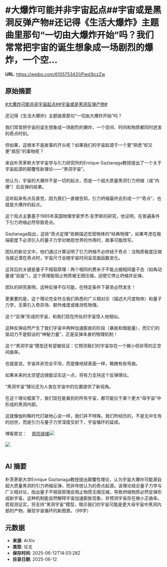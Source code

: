 # #大爆炸可能并非宇宙起点##宇宙或是黑洞反弹产物#还记得《生活大爆炸》主题曲里那句“一切由大爆炸开始”吗？我们常常把宇宙的诞生想象成一场剧烈的爆炸，一个空...

**URL**: https://weibo.com/6105753431/Pwd3iczZw

## 原始摘要

<a href="https://m.weibo.cn/search?containerid=231522type%3D1%26t%3D10%26q%3D%23%E5%A4%A7%E7%88%86%E7%82%B8%E5%8F%AF%E8%83%BD%E5%B9%B6%E9%9D%9E%E5%AE%87%E5%AE%99%E8%B5%B7%E7%82%B9%23&amp;extparam=%23%E5%A4%A7%E7%88%86%E7%82%B8%E5%8F%AF%E8%83%BD%E5%B9%B6%E9%9D%9E%E5%AE%87%E5%AE%99%E8%B5%B7%E7%82%B9%23" data-hide=""><span class="surl-text">#大爆炸可能并非宇宙起点#</span></a><a href="https://m.weibo.cn/search?containerid=231522type%3D1%26t%3D10%26q%3D%23%E5%AE%87%E5%AE%99%E6%88%96%E6%98%AF%E9%BB%91%E6%B4%9E%E5%8F%8D%E5%BC%B9%E4%BA%A7%E7%89%A9%23&amp;extparam=%23%E5%AE%87%E5%AE%99%E6%88%96%E6%98%AF%E9%BB%91%E6%B4%9E%E5%8F%8D%E5%BC%B9%E4%BA%A7%E7%89%A9%23" data-hide=""><span class="surl-text">#宇宙或是黑洞反弹产物#</span></a><br><br>还记得《生活大爆炸》主题曲里那句“一切由大爆炸开始”吗？<br><br>我们常常把宇宙的诞生想象成一场剧烈的爆炸，一个空间、时间和物质都同时迸发的奇点时刻。<br><br>但如果，这根本不是故事的开头呢？如果我们的宇宙起源于一个更“熟悉”却又更“疯狂”的事物呢？<br><br>来自朴茨茅斯大学宇宙学与引力研究所的Enrique Gaztanaga教授提出了一个关于宇宙起源的颠覆性新理论——“黑洞宇宙”。<br><br>他认为，宇宙的大爆炸不是一切的起点，而是一个超大质量黑洞引力坍缩（或“内爆”）后反弹的结果。<br><br>这听起来有点反直觉，因为我们一直被告知，引力坍缩最终会形成一个“奇点”，也就是大爆炸的起点。<br><br>这个观点主要基于1965年英国物理学家罗杰·彭罗斯的研究，他证明，在普遍条件下引力坍缩必然导致奇点。<br><br>Gaztanaga指出，这些“奇点定理”依赖描述宏观物体的“经典物理”，如果考虑在极端密度下必须引入的量子力学对微观世界的作用时，故事可能改写。<br><br>团队的新论文中，他们通过计算证明了引力坍缩不必终结于奇点：当物质极度压缩当接近潜在奇点时，宇宙尺寸会随宇宙时间呈双曲函数变化。<br><br>这背后的关键是量子不相容原理：两个相同的费米子不能占据相同量子态（如角动量或“自旋”）。这个原理能阻止物质被无限压缩，迫使它停止坍缩并反弹。<br><br>团队的研究表明，这种反弹不仅可能，在特定条件下甚至必然发生！<br><br>更重要的是，这个理论完全符合我们熟悉的广义相对论（描述大尺度物体）和量子力学，无需引入奇异场、额外维度或推测性物理。<br><br>这个“反弹”形成的宇宙，和我们现在所处的宇宙惊人地相似。<br><br>这种反弹自然产生了我们宇宙中两种加速膨胀的阶段（暴胀和暗能量），而它们的驱动力不是假设的“神秘力量”，正是反弹本身的物理机制！<br><br>这个“黑洞宇宙”模型还有望被验证：它预测我们的宇宙存在一个微小但非零的正空间曲率。<br><br>也就是说，宇宙并非完全平坦，而是像地球表面一样，略微有些弯曲。<br><br>如果未来的太空望远镜能证实这一点，将有力支持这个反弹理论。<br><br>“黑洞宇宙”理论还为人类在宇宙中的位置提供了新视角。<br><br>在这个理论框架下，我们现在能看到的所有宇宙，都可能位于某个更大“母宇宙”中形成的黑洞内部。<br><br>这就像伽利略时代打破地心说一样，我们并不特殊。我们所经历的，不是无中生有的创世，而是引力与量子力学深度交织下，宇宙循环的延续。<br><br>博客原文：<a href="https://weibo.cn/sinaurl?u=https%3A%2F%2Fwww.port.ac.uk%2Fnews-events-and-blogs%2Fblogs%2Fspace-cosmology-and-the-universe%2Fwhat-if-the-big-bang-wasnt-the-beginning-our-research-suggests-it-may-have-taken-place-inside-a-black-hole" data-hide=""><span class="url-icon"><img style="width: 1rem;height: 1rem" src="https://h5.sinaimg.cn/upload/2015/09/25/3/timeline_card_small_web_default.png" referrerpolicy="no-referrer"></span><span class="surl-text">网页链接</span></a><img style="" src="https://tvax1.sinaimg.cn/large/006Fd7o3gy1i2cojxyqldj30zk0nqtlw.jpg" referrerpolicy="no-referrer"><br><br><img style="" src="https://tvax2.sinaimg.cn/large/006Fd7o3gy1i2cojyot4lj30zk0zgwy6.jpg" referrerpolicy="no-referrer"><br><br>

## AI 摘要

朴茨茅斯大学Enrique Gaztanaga教授提出颠覆性理论，认为宇宙大爆炸可能源自超大质量黑洞的引力坍缩反弹，而非传统认为的奇点起源。该理论结合量子力学与广义相对论，指出量子不相容原理会阻止物质无限压缩，导致坍缩物质必然反弹形成新宇宙。这种机制能自然解释宇宙加速膨胀现象，并预测宇宙存在微小正曲率。若观测证实，将支持"黑洞宇宙"模型，暗示我们的宇宙可能是更大母宇宙中黑洞内部的产物，展现宇宙循环的新图景。（99字）

## 元数据

- **来源**: ArXiv
- **类型**: 论文
- **保存时间**: 2025-06-12T14:03:28Z
- **目录日期**: 2025-06-12
